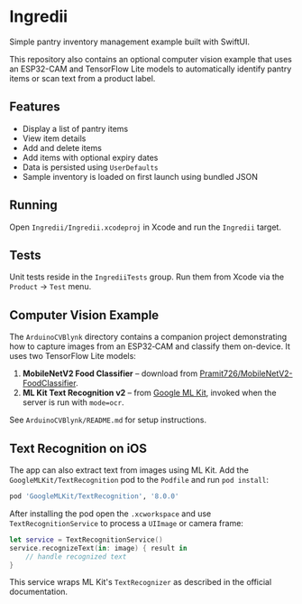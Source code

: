 # Ingredii

Simple pantry inventory management example built with SwiftUI.

This repository also contains an optional computer vision example that uses an
ESP32-CAM and TensorFlow Lite models to automatically identify pantry items or
scan text from a product label.

## Features

- Display a list of pantry items
- View item details
- Add and delete items
- Add items with optional expiry dates
- Data is persisted using `UserDefaults`
- Sample inventory is loaded on first launch using bundled JSON

## Running

Open `Ingredii/Ingredii.xcodeproj` in Xcode and run the `Ingredii` target.

## Tests

Unit tests reside in the `IngrediiTests` group. Run them from Xcode via the `Product` → `Test` menu.

## Computer Vision Example

The `ArduinoCVBlynk` directory contains a companion project demonstrating how
to capture images from an ESP32‑CAM and classify them on-device. It uses two
TensorFlow Lite models:

1. **MobileNetV2 Food Classifier** – download from
   [Pramit726/MobileNetV2-FoodClassifier](https://github.com/Pramit726/MobileNetV2-FoodClassifier).
2. **ML Kit Text Recognition v2** – from
   [Google ML Kit](https://developers.google.com/ml-kit/vision/text-recognition/v2),
   invoked when the server is run with `mode=ocr`.

See `ArduinoCVBlynk/README.md` for setup instructions.

## Text Recognition on iOS

The app can also extract text from images using ML Kit. Add the
`GoogleMLKit/TextRecognition` pod to the `Podfile` and run `pod install`:

```ruby
pod 'GoogleMLKit/TextRecognition', '8.0.0'
```

After installing the pod open the `.xcworkspace` and use
`TextRecognitionService` to process a `UIImage` or camera frame:

```swift
let service = TextRecognitionService()
service.recognizeText(in: image) { result in
    // handle recognized text
}
```

This service wraps ML Kit's `TextRecognizer` as described in the official
documentation.

